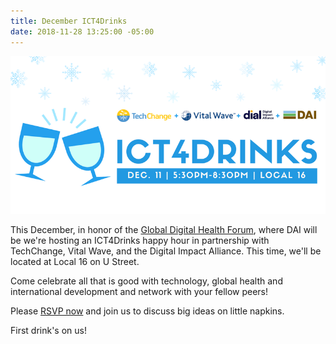 ```yaml
---
title: December ICT4Drinks
date: 2018-11-28 13:25:00 -05:00
---
```


![https _cdn.evbuc.com_images_53299219_143298100909_1_original.jpg.png](/uploads/https%20_cdn.evbuc.com_images_53299219_143298100909_1_original.jpg.png)

This December, in honor of the [Global Digital Health Forum](http://www.cvent.com/events/2018-global-digital-health-forum/event-summary-a8f2c247c810491ca434c825e1e21d89.aspx?dvce=1), where DAI will be  we're hosting an ICT4Drinks happy hour in partnership with TechChange, Vital Wave, and the Digital Impact Alliance. This time, we'll be located at Local 16 on U Street.

Come celebrate all that is good with technology, global health and international development and network with your fellow peers!

Please [RSVP now](https://www.eventbrite.com/e/december-ict4drinks-tickets-52533689680) and join us to discuss big ideas on little napkins.

First drink's on us!